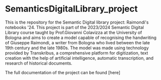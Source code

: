 # SemanticsDigitalLibrary_project
This is the repository for the Semantic Digital library project: Raimondi's notebooks '24. This project is part of the 2023/2024 Semantic Digital Library course taught by Prof.Giovanni Colavizza at the University of Bologna and aims to create a model capable of recognising the handwriting of Giuseppe Raimondi, a writer from Bologna who lived between the late 19th century and the late 1980s. 
The model was made using technology provided by Transkribus, a comprehensive platform for digitization, text creation with the help of artificial intelligence, automatic transcription, and research of historical documents. 

The full documentation of the project can be found [here]
